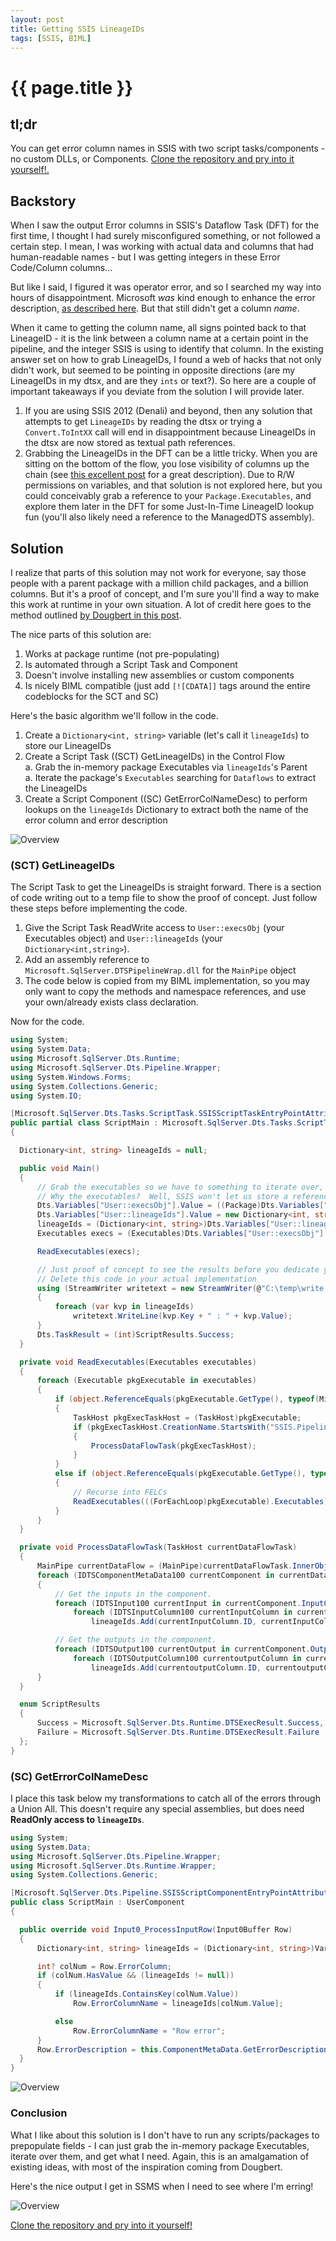 ```yaml
---
layout: post
title: Getting SSIS LineageIDs
tags: [SSIS, BIML]
---
```

# {{ page.title }}
## tl;dr
You can get error column names in SSIS with two script tasks/components - no custom DLLs, or Components. [Clone the repository and pry into it yourself!.](https://github.com/sorrell/GetErrorColumnNames)

## Backstory
When I saw the output Error columns in SSIS's Dataflow Task (DFT) for the first time, I thought I had surely misconfigured something, or not followed a certain step.  I mean, I was working with actual data and columns that had human-readable names - but I was getting integers in these Error Code/Column columns...

But like I said, I figured it was operator error, and so I searched my way into hours of disappointment. Microsoft *was* kind enough to enhance the error description, [as described here](https://msdn.microsoft.com/en-us/library/ms345163.aspx).  But that still didn't get a column *name*.

When it came to getting the column name, all signs pointed back to that LineageID - it is the link between a column name at a certain point in the pipeline, and the integer SSIS is using to identify that column.  In the existing answer set on how to grab LineageIDs, I found a web of hacks that not only didn't work, but seemed to be pointing in opposite directions (are my LineageIDs in my dtsx, and are they `ints` or text?).  So here are a couple of important takeaways if you deviate from the solution I will provide later.

1. If you are using SSIS 2012 (Denali) and beyond, then any solution that attempts to get `LineageIDs` by reading the dtsx or trying a `Convert.ToIntXX` call will end in disappointment because LineageIDs in the dtsx are now stored as textual path references.
2. Grabbing the LineageIDs in the DFT can be a little tricky.  When you are sitting on the bottom of the flow, you lose visibility of columns up the chain (see [this excellent post](http://stackoverflow.com/a/20352981/974077) for a great description).  Due to R/W permissions on variables, and that solution is not explored here, but you could conceivably grab a reference to your `Package.Executables`, and explore them later in the DFT for some Just-In-Time LineageID lookup fun (you'll also likely need a reference to the ManagedDTS assembly).

## Solution
I realize that parts of this solution may not work for everyone, say those people with a parent package with a million child packages, and a billion columns.  But it's a proof of concept, and I'm sure you'll find a way to make this work at runtime in your own situation.  A lot of credit here goes to the method outlined [by Dougbert in this post](http://dougbert.com/blog/post/Adding-the-error-column-name-to-an-error-output.aspx).

The nice parts of this solution are:

1. Works at package runtime (not pre-populating)
1. Is automated through a Script Task and Component
1. Doesn't involve installing new assemblies or custom components
1. Is nicely BIML compatible (just add `[![CDATA]]` tags around the entire codeblocks for the SCT and SC)

Here's the basic algorithm we'll follow in the code.

1. Create a `Dictionary<int, string>` variable (let's call it `lineageIds`) to store our LineageIDs
1. Create a Script Task ((SCT) GetLineageIDs) in the Control Flow  
  a. Grab the in-memory package Executables via `lineageIds`'s Parent  
  a. Iterate the package's `Executables` searching for `Dataflows` to extract the LineageIDs
1. Create a Script Component ((SC) GetErrorColNameDesc) to perform lookups on the `lineageIds` Dictionary to extract both the name of the error column and error description

![Overview](/images/201509-SSIS/Overview.png)

### (SCT) GetLineageIDs  
The Script Task to get the LineageIDs is straight forward. There is a section of code writing out to a temp file to show the proof of concept. Just follow these steps before implementing the code.

1. Give the Script Task ReadWrite access to `User::execsObj` (your Executables object) and `User::lineageIds` (your `Dictionary<int,string>`).
1. Add an assembly reference to `Microsoft.SqlServer.DTSPipelineWrap.dll` for the `MainPipe` object
1. The code below is copied from my BIML implementation, so you may only want to copy the methods and namespace references, and use your own/already exists class declaration.

Now for the code.

```c#
using System;
using System.Data;
using Microsoft.SqlServer.Dts.Runtime;
using Microsoft.SqlServer.Dts.Pipeline.Wrapper;
using System.Windows.Forms;
using System.Collections.Generic;
using System.IO;

[Microsoft.SqlServer.Dts.Tasks.ScriptTask.SSISScriptTaskEntryPointAttribute]
public partial class ScriptMain : Microsoft.SqlServer.Dts.Tasks.ScriptTask.VSTARTScriptObjectModelBase
{

  Dictionary<int, string> lineageIds = null;

  public void Main()
  {
      // Grab the executables so we have to something to iterate over, and initialize our lineageIDs list
      // Why the executables?  Well, SSIS won't let us store a reference to the Package itself...
      Dts.Variables["User::execsObj"].Value = ((Package)Dts.Variables["User::execsObj"].Parent).Executables;
      Dts.Variables["User::lineageIds"].Value = new Dictionary<int, string>();
      lineageIds = (Dictionary<int, string>)Dts.Variables["User::lineageIds"].Value;
      Executables execs = (Executables)Dts.Variables["User::execsObj"].Value;

      ReadExecutables(execs);

      // Just proof of concept to see the results before you dedicate your time to the solution
      // Delete this code in your actual implementation
      using (StreamWriter writetext = new StreamWriter(@"C:\temp\write.txt", true))
      {
          foreach (var kvp in lineageIds)
              writetext.WriteLine(kvp.Key + " : " + kvp.Value);
      }
      Dts.TaskResult = (int)ScriptResults.Success;
  }

  private void ReadExecutables(Executables executables)
  {
      foreach (Executable pkgExecutable in executables)
      {
          if (object.ReferenceEquals(pkgExecutable.GetType(), typeof(Microsoft.SqlServer.Dts.Runtime.TaskHost)))
          {
              TaskHost pkgExecTaskHost = (TaskHost)pkgExecutable;
              if (pkgExecTaskHost.CreationName.StartsWith("SSIS.Pipeline"))
              {
                  ProcessDataFlowTask(pkgExecTaskHost);
              }
          }
          else if (object.ReferenceEquals(pkgExecutable.GetType(), typeof(Microsoft.SqlServer.Dts.Runtime.ForEachLoop)))
          {
              // Recurse into FELCs
              ReadExecutables(((ForEachLoop)pkgExecutable).Executables);
          }
      }
  }

  private void ProcessDataFlowTask(TaskHost currentDataFlowTask)
  {
      MainPipe currentDataFlow = (MainPipe)currentDataFlowTask.InnerObject;
      foreach (IDTSComponentMetaData100 currentComponent in currentDataFlow.ComponentMetaDataCollection)
      {
          // Get the inputs in the component.
          foreach (IDTSInput100 currentInput in currentComponent.InputCollection)
              foreach (IDTSInputColumn100 currentInputColumn in currentInput.InputColumnCollection)
                  lineageIds.Add(currentInputColumn.ID, currentInputColumn.Name);

          // Get the outputs in the component.
          foreach (IDTSOutput100 currentOutput in currentComponent.OutputCollection)
              foreach (IDTSOutputColumn100 currentoutputColumn in currentOutput.OutputColumnCollection)
                  lineageIds.Add(currentoutputColumn.ID, currentoutputColumn.Name);
      }
  }

  enum ScriptResults
  {
      Success = Microsoft.SqlServer.Dts.Runtime.DTSExecResult.Success,
      Failure = Microsoft.SqlServer.Dts.Runtime.DTSExecResult.Failure
  };
}
```

### (SC) GetErrorColNameDesc
I place this task below my transformations to catch all of the errors through a Union All.  This doesn't require any special assemblies, but does need **ReadOnly access to `lineageIDs`**.

```c#
using System;
using System.Data;
using Microsoft.SqlServer.Dts.Pipeline.Wrapper;
using Microsoft.SqlServer.Dts.Runtime.Wrapper;
using System.Collections.Generic;

[Microsoft.SqlServer.Dts.Pipeline.SSISScriptComponentEntryPointAttribute]
public class ScriptMain : UserComponent
{

  public override void Input0_ProcessInputRow(Input0Buffer Row)
  {
      Dictionary<int, string> lineageIds = (Dictionary<int, string>)Variables.lineageIds;

      int? colNum = Row.ErrorColumn;
      if (colNum.HasValue && (lineageIds != null))
      {
          if (lineageIds.ContainsKey(colNum.Value))
              Row.ErrorColumnName = lineageIds[colNum.Value];

          else
              Row.ErrorColumnName = "Row error";
      }
      Row.ErrorDescription = this.ComponentMetaData.GetErrorDescription(Row.ErrorCode);
  }
}
```
![Overview](/images/201509-SSIS/DFT.png)

### Conclusion
What I like about this solution is I don't have to run any scripts/packages to prepopulate fields - I can just grab the in-memory package Executables, iterate over them, and get what I need.  Again, this is an amalgamation of existing ideas, with most of the inspiration coming from Dougbert.

Here's the nice output I get in SSMS when I need to see where I'm erring!

![Overview](/images/201509-SSIS/Output.png)

[Clone the repository and pry into it yourself!](https://github.com/sorrell/GetErrorColumnNames)
